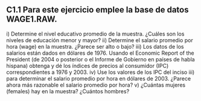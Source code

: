 ## C1.1 Para este ejercicio emplee la base de datos WAGE1.RAW.
i) Determine el nivel educativo promedio de la muestra. ¿Cuáles son los niveles de educación
menor y mayor?
ii) Determine el salario promedio por hora (wage) en la muestra. ¿Parece ser alto o bajo?
iii) Los datos de los salarios están dados en dólares de 1976. Usando el Economic Report of
the President (de 2004 o posterior o el Informe de Gobierno en países de habla hispana)
obtenga y dé los índices de precios al consumidor (IPC) correspondientes a 1976 y
2003.
iv) Use los valores de los IPC del inciso iii) para determinar el salario promedio por hora en
dólares de 2003. ¿Parece ahora más razonable el salario promedio por hora?
v) ¿Cuántas mujeres (females) hay en la muestra? ¿Cuántos hombres?
